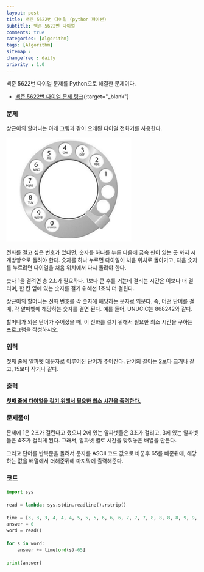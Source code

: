 ```yaml
---
layout: post
title: 백준 5622번 다이얼 (python 파이썬)
subtitle: 백준 5622번 다이얼
comments: true
categories: [Algorithm]
tags: [Algorithm]
sitemap :
changefreq : daily
priority : 1.0
---
```

백준 5622번 다이얼 문제를 Python으로 해결한 문제이다.  

* [백준 5622번 다이얼 문제 링크](https://www.acmicpc.net/problem/5622){:target="_blank"}


### 문제 
상근이의 할머니는 아래 그림과 같이 오래된 다이얼 전화기를 사용한다.

![그림](/img/algorithm/dial.PNG)

전화를 걸고 싶은 번호가 있다면, 숫자를 하나를 누른 다음에 금속 핀이 있는 곳 까지 시계방향으로 돌려야 한다. 숫자를 하나 누르면 다이얼이 처음 위치로 돌아가고, 다음 숫자를 누르려면 다이얼을 처음 위치에서 다시 돌려야 한다.

숫자 1을 걸려면 총 2초가 필요하다. 1보다 큰 수를 거는데 걸리는 시간은 이보다 더 걸리며, 한 칸 옆에 있는 숫자를 걸기 위해선 1초씩 더 걸린다.

상근이의 할머니는 전화 번호를 각 숫자에 해당하는 문자로 외운다. 즉, 어떤 단어를 걸 때, 각 알파벳에 해당하는 숫자를 걸면 된다. 예를 들어, UNUCIC는 868242와 같다.

할머니가 외운 단어가 주어졌을 때, 이 전화를 걸기 위해서 필요한 최소 시간을 구하는 프로그램을 작성하시오.


### 입력
첫째 줄에 알파벳 대문자로 이루어진 단어가 주어진다. 단어의 길이는 2보다 크거나 같고, 15보다 작거나 같다.


### 출력
**<u>첫째 줄에 다이얼을 걸기 위해서 필요한 최소 시간을 출력한다.</u>**


### 문제풀이
문제에 1은 2초가 걸린다고 했으니 2에 있는 알파벳들은 3초가 걸리고, 3에 있는 알파벳들은 4초가 걸리게 된다. 그래서, 알파벳 별로 시간을 맞춰놓은 배열을 만든다.

그리고 단어를 반복문을 돌려서 문자를 ASCII 코드 값으로 바꾼후 65를 빼준뒤에, 해당하는 값을 배열에서 더해준뒤에 마지막에 출력해준다.


### 코드
```python
import sys

read = lambda: sys.stdin.readline().rstrip()

time = [3, 3, 3, 4, 4, 4, 5, 5, 5, 6, 6, 6, 7, 7, 7, 8, 8, 8, 8, 9, 9, 9, 10, 10, 10, 10]
answer = 0
word = read()

for s in word:
    answer += time[ord(s)-65]

print(answer)
```